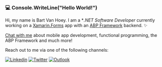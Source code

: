 ### :computer: Console.WriteLine("Hello World!")

Hi, my name is Bart Van Hoey. I am a **.NET Software Developer* currently working on a [Xamarin.Forms](https://github.com/xamarin/Xamarin.Forms) app with an [ABP Framework](https://abp.io/) backend. ✨ 

[Chat with me](https://twitter.com/bartvanhoey) about mobile app development, functional programming, the ABP Framework and much more!

Reach out to me via one of the following channels:

[![Linkedin](https://img.shields.io/badge/-bartvanhoey-blue?style=flat&logo=Linkedin&logoColor=white)](https://www.linkedin.com/in/bartvanhoey)
[![Twitter](https://img.shields.io/badge/-bartvanhoey-blue?style=flat&logo=Twitter&logoColor=white)](https://www.twiter.com/in/bartvanhoey)
[![Outlook](https://img.shields.io/badge/-bartvanhoey-blue?style=flat&logo=Twitter&logoColor=white)](mailto:bartvanhoey@hotmail.com)
